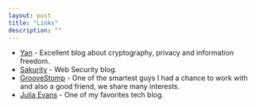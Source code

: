 ```yaml
---
layout: post 
title: "Links"
description: ""
---
```


- [Yan][yan] - Excellent blog about cryptography, privacy and information freedom.
- [Sakurity][sakurity] - Web Security blog.
- [GrooveStomp][aaron] - One of the smartest guys I had a chance to work with and also a good friend, we share many interests.
- [Julia Evans][evans] - One of my favorites tech blog.

[aaron]: https://www.groovestomp.com/
[yan]: https://zyan.scripts.mit.edu/blog/
[sakurity]: http://sakurity.com/blog
[evans]: http://jvns.ca/
